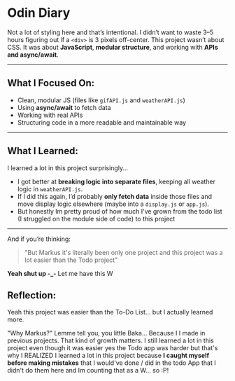 # Odin Diary

Not a lot of styling here and that’s intentional. I didn’t want to waste 3–5 hours figuring out if a `<div>` is 3 pixels off-center. This project wasn’t about CSS. It was about **JavaScript**, **modular structure**, and working with **APIs and async/await**.

---

## What I Focused On:

- Clean, modular JS (files like `gifAPI.js` and `weatherAPI.js`)
- Using **async/await** to fetch data
- Working with real APIs
- Structuring code in a more readable and maintainable way

---

## What I Learned:

I learned a lot in this project surprisingly...

- I got better at **breaking logic into separate files**, keeping all weather logic in `weatherAPI.js`.
- If I did this again, I’d probably **only fetch data** inside those files and move display logic elsewhere (maybe into a `display.js` or `app.js`).
- But honestly Im pretty proud of how much I've grown from the todo list (I struggled on the module side of code) to this project

---

And if you’re thinking:

> "But Markus it's literally been only one project and this project was a lot easier than the Todo project"

**Yeah shut up -\_-** Let me have this W

## Reflection:

Yeah this project was easier than the To-Do List... but I actually learned more.

"Why Markus?" Lemme tell you, you little Baka... Because I I made in previous projects. That kind of growth matters.
I still learned a lot in this project even though it was easier yes the Todo app was harder but that's why I REALIZED I learned a lot in this project because **I caught myself before making mistakes** that I would've done / did in the todo App that I didn't do them here and Im counting that as a W... so :P!
